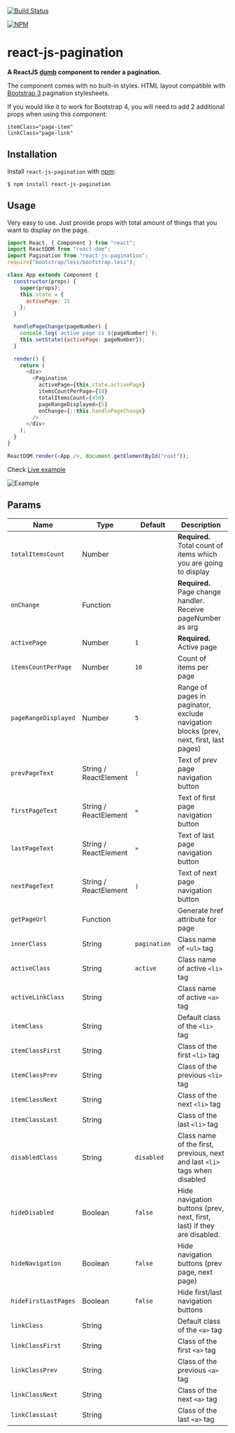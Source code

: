 [![Build Status](https://travis-ci.org/vayser/react-js-pagination.svg?branch=master)](https://travis-ci.org/vayser/react-js-pagination)

[![NPM](https://nodei.co/npm/react-js-pagination.png?downloads=true)](https://nodei.co/npm/react-js-pagination/)

# react-js-pagination

**A ReactJS [dumb](https://medium.com/@dan_abramov/smart-and-dumb-components-7ca2f9a7c7d0) component to render a pagination.**

The component comes with no built-in styles. HTML layout compatible with [Bootstrap 3](https://getbootstrap.com/docs/3.4/components/#pagination) pagination stylesheets.

If you would like it to work for Bootstrap 4, you will need to add 2 additional props when using this component:
```
itemClass="page-item"
linkClass="page-link"
```

## Installation

Install `react-js-pagination` with [npm](https://www.npmjs.com/):

```
$ npm install react-js-pagination
```

## Usage

Very easy to use. Just provide props with total amount of things that you want to display on the page.

```js
import React, { Component } from "react";
import ReactDOM from "react-dom";
import Pagination from "react-js-pagination";
require("bootstrap/less/bootstrap.less");

class App extends Component {
  constructor(props) {
    super(props);
    this.state = {
      activePage: 15
    };
  }

  handlePageChange(pageNumber) {
    console.log(`active page is ${pageNumber}`);
    this.setState({activePage: pageNumber});
  }

  render() {
    return (
      <div>
        <Pagination
          activePage={this.state.activePage}
          itemsCountPerPage={10}
          totalItemsCount={450}
          pageRangeDisplayed={5}
          onChange={::this.handlePageChange}
        />
      </div>
    );
  }
}

ReactDOM.render(<App />, document.getElementById("root"));

```

Check [Live example](http://vayser.github.io/react-js-pagination)

![Example](https://i.gyazo.com/9af4c2b9e20aa95a67597d3ca64efde3.png)

## Params

Name | Type | Default | Description
--- | --- | --- | --- |
`totalItemsCount` | Number | | **Required.** Total count of items which you are going to display
`onChange` | Function | | **Required.** Page change handler. Receive pageNumber as arg
`activePage` | Number | `1` | **Required.** Active page
`itemsCountPerPage` | Number | `10` | Count of items per  page
`pageRangeDisplayed` | Number | `5` | Range of pages in paginator, exclude navigation blocks (prev, next, first, last pages)
`prevPageText` | String / ReactElement | `⟨` | Text of prev page navigation button
`firstPageText` | String / ReactElement | `«` | Text of first page navigation button
`lastPageText` | String / ReactElement | `»` | Text of last page navigation button
`nextPageText` | String / ReactElement | `⟩` | Text of next page navigation button
`getPageUrl` | Function | | Generate href attribute for page
`innerClass` | String | `pagination` | Class name of `<ul>` tag
`activeClass` | String | `active` | Class name of active `<li>` tag
`activeLinkClass` | String |  | Class name of active `<a>` tag
`itemClass` | String | | Default class of the `<li>` tag
`itemClassFirst` | String | | Class of the first `<li>` tag
`itemClassPrev` | String | | Class of the previous `<li>` tag
`itemClassNext` | String | | Class of the next `<li>` tag
`itemClassLast` | String | | Class of the last `<li>` tag
`disabledClass` | String | `disabled` | Class name of the first, previous, next and last `<li>` tags when disabled
`hideDisabled` | Boolean | `false` | Hide navigation buttons (prev, next, first, last) if they are disabled.
`hideNavigation` | Boolean | `false` | Hide navigation buttons (prev page, next page)
`hideFirstLastPages` | Boolean | `false` | Hide first/last navigation buttons
`linkClass` | String | | Default class of the `<a>` tag
`linkClassFirst` | String | | Class of the first `<a>` tag
`linkClassPrev` | String | | Class of the previous `<a>` tag
`linkClassNext` | String | | Class of the next `<a>` tag
`linkClassLast` | String | | Class of the last `<a>` tag

